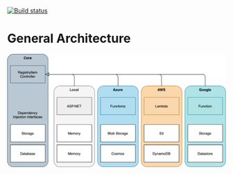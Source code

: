 [![Build status](https://dev.azure.com/adamcoulter/PurpleDepot/_apis/build/status/Azure/Azure%20CI)](https://dev.azure.com/adamcoulter/PurpleDepot/_build/latest?definitionId=4)

# General Architecture

![](PurpleDepot.drawio.png)
